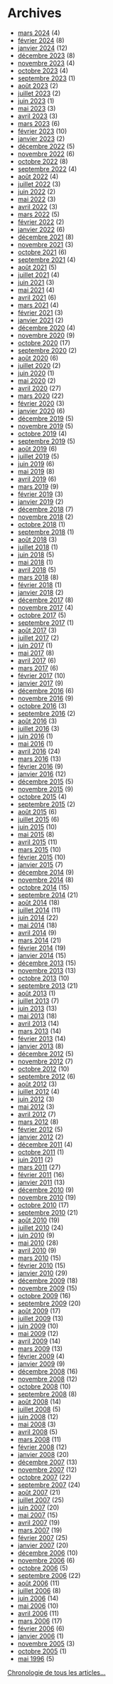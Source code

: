 # Archives

<ul>	<li><a href='/2024/03/'>mars 2024</a>&nbsp;(4)</li>
	<li><a href='/2024/02/'>février 2024</a>&nbsp;(8)</li>
	<li><a href='/2024/01/'>janvier 2024</a>&nbsp;(12)</li>
	<li><a href='/2023/12/'>décembre 2023</a>&nbsp;(8)</li>
	<li><a href='/2023/11/'>novembre 2023</a>&nbsp;(4)</li>
	<li><a href='/2023/10/'>octobre 2023</a>&nbsp;(4)</li>
	<li><a href='/2023/09/'>septembre 2023</a>&nbsp;(1)</li>
	<li><a href='/2023/08/'>août 2023</a>&nbsp;(2)</li>
	<li><a href='/2023/07/'>juillet 2023</a>&nbsp;(2)</li>
	<li><a href='/2023/06/'>juin 2023</a>&nbsp;(1)</li>
	<li><a href='/2023/05/'>mai 2023</a>&nbsp;(3)</li>
	<li><a href='/2023/04/'>avril 2023</a>&nbsp;(3)</li>
	<li><a href='/2023/03/'>mars 2023</a>&nbsp;(6)</li>
	<li><a href='/2023/02/'>février 2023</a>&nbsp;(10)</li>
	<li><a href='/2023/01/'>janvier 2023</a>&nbsp;(2)</li>
	<li><a href='/2022/12/'>décembre 2022</a>&nbsp;(5)</li>
	<li><a href='/2022/11/'>novembre 2022</a>&nbsp;(6)</li>
	<li><a href='/2022/10/'>octobre 2022</a>&nbsp;(8)</li>
	<li><a href='/2022/09/'>septembre 2022</a>&nbsp;(4)</li>
	<li><a href='/2022/08/'>août 2022</a>&nbsp;(4)</li>
	<li><a href='/2022/07/'>juillet 2022</a>&nbsp;(3)</li>
	<li><a href='/2022/06/'>juin 2022</a>&nbsp;(2)</li>
	<li><a href='/2022/05/'>mai 2022</a>&nbsp;(3)</li>
	<li><a href='/2022/04/'>avril 2022</a>&nbsp;(3)</li>
	<li><a href='/2022/03/'>mars 2022</a>&nbsp;(5)</li>
	<li><a href='/2022/02/'>février 2022</a>&nbsp;(2)</li>
	<li><a href='/2022/01/'>janvier 2022</a>&nbsp;(6)</li>
	<li><a href='/2021/12/'>décembre 2021</a>&nbsp;(8)</li>
	<li><a href='/2021/11/'>novembre 2021</a>&nbsp;(3)</li>
	<li><a href='/2021/10/'>octobre 2021</a>&nbsp;(6)</li>
	<li><a href='/2021/09/'>septembre 2021</a>&nbsp;(4)</li>
	<li><a href='/2021/08/'>août 2021</a>&nbsp;(5)</li>
	<li><a href='/2021/07/'>juillet 2021</a>&nbsp;(4)</li>
	<li><a href='/2021/06/'>juin 2021</a>&nbsp;(3)</li>
	<li><a href='/2021/05/'>mai 2021</a>&nbsp;(4)</li>
	<li><a href='/2021/04/'>avril 2021</a>&nbsp;(6)</li>
	<li><a href='/2021/03/'>mars 2021</a>&nbsp;(4)</li>
	<li><a href='/2021/02/'>février 2021</a>&nbsp;(3)</li>
	<li><a href='/2021/01/'>janvier 2021</a>&nbsp;(2)</li>
	<li><a href='/2020/12/'>décembre 2020</a>&nbsp;(4)</li>
	<li><a href='/2020/11/'>novembre 2020</a>&nbsp;(9)</li>
	<li><a href='/2020/10/'>octobre 2020</a>&nbsp;(17)</li>
	<li><a href='/2020/09/'>septembre 2020</a>&nbsp;(2)</li>
	<li><a href='/2020/08/'>août 2020</a>&nbsp;(6)</li>
	<li><a href='/2020/07/'>juillet 2020</a>&nbsp;(2)</li>
	<li><a href='/2020/06/'>juin 2020</a>&nbsp;(1)</li>
	<li><a href='/2020/05/'>mai 2020</a>&nbsp;(2)</li>
	<li><a href='/2020/04/'>avril 2020</a>&nbsp;(27)</li>
	<li><a href='/2020/03/'>mars 2020</a>&nbsp;(22)</li>
	<li><a href='/2020/02/'>février 2020</a>&nbsp;(3)</li>
	<li><a href='/2020/01/'>janvier 2020</a>&nbsp;(6)</li>
	<li><a href='/2019/12/'>décembre 2019</a>&nbsp;(5)</li>
	<li><a href='/2019/11/'>novembre 2019</a>&nbsp;(5)</li>
	<li><a href='/2019/10/'>octobre 2019</a>&nbsp;(4)</li>
	<li><a href='/2019/09/'>septembre 2019</a>&nbsp;(5)</li>
	<li><a href='/2019/08/'>août 2019</a>&nbsp;(6)</li>
	<li><a href='/2019/07/'>juillet 2019</a>&nbsp;(5)</li>
	<li><a href='/2019/06/'>juin 2019</a>&nbsp;(6)</li>
	<li><a href='/2019/05/'>mai 2019</a>&nbsp;(8)</li>
	<li><a href='/2019/04/'>avril 2019</a>&nbsp;(6)</li>
	<li><a href='/2019/03/'>mars 2019</a>&nbsp;(9)</li>
	<li><a href='/2019/02/'>février 2019</a>&nbsp;(3)</li>
	<li><a href='/2019/01/'>janvier 2019</a>&nbsp;(2)</li>
	<li><a href='/2018/12/'>décembre 2018</a>&nbsp;(7)</li>
	<li><a href='/2018/11/'>novembre 2018</a>&nbsp;(2)</li>
	<li><a href='/2018/10/'>octobre 2018</a>&nbsp;(1)</li>
	<li><a href='/2018/09/'>septembre 2018</a>&nbsp;(1)</li>
	<li><a href='/2018/08/'>août 2018</a>&nbsp;(3)</li>
	<li><a href='/2018/07/'>juillet 2018</a>&nbsp;(1)</li>
	<li><a href='/2018/06/'>juin 2018</a>&nbsp;(5)</li>
	<li><a href='/2018/05/'>mai 2018</a>&nbsp;(1)</li>
	<li><a href='/2018/04/'>avril 2018</a>&nbsp;(5)</li>
	<li><a href='/2018/03/'>mars 2018</a>&nbsp;(8)</li>
	<li><a href='/2018/02/'>février 2018</a>&nbsp;(1)</li>
	<li><a href='/2018/01/'>janvier 2018</a>&nbsp;(2)</li>
	<li><a href='/2017/12/'>décembre 2017</a>&nbsp;(8)</li>
	<li><a href='/2017/11/'>novembre 2017</a>&nbsp;(4)</li>
	<li><a href='/2017/10/'>octobre 2017</a>&nbsp;(5)</li>
	<li><a href='/2017/09/'>septembre 2017</a>&nbsp;(1)</li>
	<li><a href='/2017/08/'>août 2017</a>&nbsp;(3)</li>
	<li><a href='/2017/07/'>juillet 2017</a>&nbsp;(2)</li>
	<li><a href='/2017/06/'>juin 2017</a>&nbsp;(1)</li>
	<li><a href='/2017/05/'>mai 2017</a>&nbsp;(8)</li>
	<li><a href='/2017/04/'>avril 2017</a>&nbsp;(6)</li>
	<li><a href='/2017/03/'>mars 2017</a>&nbsp;(6)</li>
	<li><a href='/2017/02/'>février 2017</a>&nbsp;(10)</li>
	<li><a href='/2017/01/'>janvier 2017</a>&nbsp;(9)</li>
	<li><a href='/2016/12/'>décembre 2016</a>&nbsp;(6)</li>
	<li><a href='/2016/11/'>novembre 2016</a>&nbsp;(9)</li>
	<li><a href='/2016/10/'>octobre 2016</a>&nbsp;(3)</li>
	<li><a href='/2016/09/'>septembre 2016</a>&nbsp;(2)</li>
	<li><a href='/2016/08/'>août 2016</a>&nbsp;(3)</li>
	<li><a href='/2016/07/'>juillet 2016</a>&nbsp;(3)</li>
	<li><a href='/2016/06/'>juin 2016</a>&nbsp;(1)</li>
	<li><a href='/2016/05/'>mai 2016</a>&nbsp;(1)</li>
	<li><a href='/2016/04/'>avril 2016</a>&nbsp;(24)</li>
	<li><a href='/2016/03/'>mars 2016</a>&nbsp;(13)</li>
	<li><a href='/2016/02/'>février 2016</a>&nbsp;(9)</li>
	<li><a href='/2016/01/'>janvier 2016</a>&nbsp;(12)</li>
	<li><a href='/2015/12/'>décembre 2015</a>&nbsp;(5)</li>
	<li><a href='/2015/11/'>novembre 2015</a>&nbsp;(9)</li>
	<li><a href='/2015/10/'>octobre 2015</a>&nbsp;(4)</li>
	<li><a href='/2015/09/'>septembre 2015</a>&nbsp;(2)</li>
	<li><a href='/2015/08/'>août 2015</a>&nbsp;(6)</li>
	<li><a href='/2015/07/'>juillet 2015</a>&nbsp;(6)</li>
	<li><a href='/2015/06/'>juin 2015</a>&nbsp;(10)</li>
	<li><a href='/2015/05/'>mai 2015</a>&nbsp;(8)</li>
	<li><a href='/2015/04/'>avril 2015</a>&nbsp;(11)</li>
	<li><a href='/2015/03/'>mars 2015</a>&nbsp;(10)</li>
	<li><a href='/2015/02/'>février 2015</a>&nbsp;(10)</li>
	<li><a href='/2015/01/'>janvier 2015</a>&nbsp;(7)</li>
	<li><a href='/2014/12/'>décembre 2014</a>&nbsp;(9)</li>
	<li><a href='/2014/11/'>novembre 2014</a>&nbsp;(8)</li>
	<li><a href='/2014/10/'>octobre 2014</a>&nbsp;(15)</li>
	<li><a href='/2014/09/'>septembre 2014</a>&nbsp;(21)</li>
	<li><a href='/2014/08/'>août 2014</a>&nbsp;(18)</li>
	<li><a href='/2014/07/'>juillet 2014</a>&nbsp;(11)</li>
	<li><a href='/2014/06/'>juin 2014</a>&nbsp;(22)</li>
	<li><a href='/2014/05/'>mai 2014</a>&nbsp;(18)</li>
	<li><a href='/2014/04/'>avril 2014</a>&nbsp;(9)</li>
	<li><a href='/2014/03/'>mars 2014</a>&nbsp;(21)</li>
	<li><a href='/2014/02/'>février 2014</a>&nbsp;(19)</li>
	<li><a href='/2014/01/'>janvier 2014</a>&nbsp;(15)</li>
	<li><a href='/2013/12/'>décembre 2013</a>&nbsp;(15)</li>
	<li><a href='/2013/11/'>novembre 2013</a>&nbsp;(13)</li>
	<li><a href='/2013/10/'>octobre 2013</a>&nbsp;(10)</li>
	<li><a href='/2013/09/'>septembre 2013</a>&nbsp;(21)</li>
	<li><a href='/2013/08/'>août 2013</a>&nbsp;(1)</li>
	<li><a href='/2013/07/'>juillet 2013</a>&nbsp;(7)</li>
	<li><a href='/2013/06/'>juin 2013</a>&nbsp;(13)</li>
	<li><a href='/2013/05/'>mai 2013</a>&nbsp;(18)</li>
	<li><a href='/2013/04/'>avril 2013</a>&nbsp;(14)</li>
	<li><a href='/2013/03/'>mars 2013</a>&nbsp;(14)</li>
	<li><a href='/2013/02/'>février 2013</a>&nbsp;(14)</li>
	<li><a href='/2013/01/'>janvier 2013</a>&nbsp;(8)</li>
	<li><a href='/2012/12/'>décembre 2012</a>&nbsp;(5)</li>
	<li><a href='/2012/11/'>novembre 2012</a>&nbsp;(7)</li>
	<li><a href='/2012/10/'>octobre 2012</a>&nbsp;(10)</li>
	<li><a href='/2012/09/'>septembre 2012</a>&nbsp;(6)</li>
	<li><a href='/2012/08/'>août 2012</a>&nbsp;(3)</li>
	<li><a href='/2012/07/'>juillet 2012</a>&nbsp;(4)</li>
	<li><a href='/2012/06/'>juin 2012</a>&nbsp;(3)</li>
	<li><a href='/2012/05/'>mai 2012</a>&nbsp;(3)</li>
	<li><a href='/2012/04/'>avril 2012</a>&nbsp;(7)</li>
	<li><a href='/2012/03/'>mars 2012</a>&nbsp;(8)</li>
	<li><a href='/2012/02/'>février 2012</a>&nbsp;(5)</li>
	<li><a href='/2012/01/'>janvier 2012</a>&nbsp;(2)</li>
	<li><a href='/2011/12/'>décembre 2011</a>&nbsp;(4)</li>
	<li><a href='/2011/10/'>octobre 2011</a>&nbsp;(1)</li>
	<li><a href='/2011/06/'>juin 2011</a>&nbsp;(2)</li>
	<li><a href='/2011/03/'>mars 2011</a>&nbsp;(27)</li>
	<li><a href='/2011/02/'>février 2011</a>&nbsp;(16)</li>
	<li><a href='/2011/01/'>janvier 2011</a>&nbsp;(13)</li>
	<li><a href='/2010/12/'>décembre 2010</a>&nbsp;(9)</li>
	<li><a href='/2010/11/'>novembre 2010</a>&nbsp;(19)</li>
	<li><a href='/2010/10/'>octobre 2010</a>&nbsp;(17)</li>
	<li><a href='/2010/09/'>septembre 2010</a>&nbsp;(21)</li>
	<li><a href='/2010/08/'>août 2010</a>&nbsp;(19)</li>
	<li><a href='/2010/07/'>juillet 2010</a>&nbsp;(24)</li>
	<li><a href='/2010/06/'>juin 2010</a>&nbsp;(9)</li>
	<li><a href='/2010/05/'>mai 2010</a>&nbsp;(28)</li>
	<li><a href='/2010/04/'>avril 2010</a>&nbsp;(9)</li>
	<li><a href='/2010/03/'>mars 2010</a>&nbsp;(15)</li>
	<li><a href='/2010/02/'>février 2010</a>&nbsp;(15)</li>
	<li><a href='/2010/01/'>janvier 2010</a>&nbsp;(29)</li>
	<li><a href='/2009/12/'>décembre 2009</a>&nbsp;(18)</li>
	<li><a href='/2009/11/'>novembre 2009</a>&nbsp;(15)</li>
	<li><a href='/2009/10/'>octobre 2009</a>&nbsp;(16)</li>
	<li><a href='/2009/09/'>septembre 2009</a>&nbsp;(20)</li>
	<li><a href='/2009/08/'>août 2009</a>&nbsp;(17)</li>
	<li><a href='/2009/07/'>juillet 2009</a>&nbsp;(13)</li>
	<li><a href='/2009/06/'>juin 2009</a>&nbsp;(10)</li>
	<li><a href='/2009/05/'>mai 2009</a>&nbsp;(12)</li>
	<li><a href='/2009/04/'>avril 2009</a>&nbsp;(14)</li>
	<li><a href='/2009/03/'>mars 2009</a>&nbsp;(13)</li>
	<li><a href='/2009/02/'>février 2009</a>&nbsp;(4)</li>
	<li><a href='/2009/01/'>janvier 2009</a>&nbsp;(9)</li>
	<li><a href='/2008/12/'>décembre 2008</a>&nbsp;(16)</li>
	<li><a href='/2008/11/'>novembre 2008</a>&nbsp;(12)</li>
	<li><a href='/2008/10/'>octobre 2008</a>&nbsp;(10)</li>
	<li><a href='/2008/09/'>septembre 2008</a>&nbsp;(8)</li>
	<li><a href='/2008/08/'>août 2008</a>&nbsp;(14)</li>
	<li><a href='/2008/07/'>juillet 2008</a>&nbsp;(5)</li>
	<li><a href='/2008/06/'>juin 2008</a>&nbsp;(12)</li>
	<li><a href='/2008/05/'>mai 2008</a>&nbsp;(3)</li>
	<li><a href='/2008/04/'>avril 2008</a>&nbsp;(5)</li>
	<li><a href='/2008/03/'>mars 2008</a>&nbsp;(11)</li>
	<li><a href='/2008/02/'>février 2008</a>&nbsp;(12)</li>
	<li><a href='/2008/01/'>janvier 2008</a>&nbsp;(20)</li>
	<li><a href='/2007/12/'>décembre 2007</a>&nbsp;(13)</li>
	<li><a href='/2007/11/'>novembre 2007</a>&nbsp;(12)</li>
	<li><a href='/2007/10/'>octobre 2007</a>&nbsp;(22)</li>
	<li><a href='/2007/09/'>septembre 2007</a>&nbsp;(24)</li>
	<li><a href='/2007/08/'>août 2007</a>&nbsp;(21)</li>
	<li><a href='/2007/07/'>juillet 2007</a>&nbsp;(25)</li>
	<li><a href='/2007/06/'>juin 2007</a>&nbsp;(20)</li>
	<li><a href='/2007/05/'>mai 2007</a>&nbsp;(15)</li>
	<li><a href='/2007/04/'>avril 2007</a>&nbsp;(19)</li>
	<li><a href='/2007/03/'>mars 2007</a>&nbsp;(19)</li>
	<li><a href='/2007/02/'>février 2007</a>&nbsp;(25)</li>
	<li><a href='/2007/01/'>janvier 2007</a>&nbsp;(20)</li>
	<li><a href='/2006/12/'>décembre 2006</a>&nbsp;(10)</li>
	<li><a href='/2006/11/'>novembre 2006</a>&nbsp;(6)</li>
	<li><a href='/2006/10/'>octobre 2006</a>&nbsp;(5)</li>
	<li><a href='/2006/09/'>septembre 2006</a>&nbsp;(22)</li>
	<li><a href='/2006/08/'>août 2006</a>&nbsp;(11)</li>
	<li><a href='/2006/07/'>juillet 2006</a>&nbsp;(8)</li>
	<li><a href='/2006/06/'>juin 2006</a>&nbsp;(14)</li>
	<li><a href='/2006/05/'>mai 2006</a>&nbsp;(10)</li>
	<li><a href='/2006/04/'>avril 2006</a>&nbsp;(11)</li>
	<li><a href='/2006/03/'>mars 2006</a>&nbsp;(17)</li>
	<li><a href='/2006/02/'>février 2006</a>&nbsp;(6)</li>
	<li><a href='/2006/01/'>janvier 2006</a>&nbsp;(1)</li>
	<li><a href='/2005/11/'>novembre 2005</a>&nbsp;(3)</li>
	<li><a href='/2005/10/'>octobre 2005</a>&nbsp;(1)</li>
	<li><a href='/1996/05/'>mai 1996</a>&nbsp;(5)</li>
</ul><p><a href="/chronologie/">Chronologie de tous les articles…</a></p>